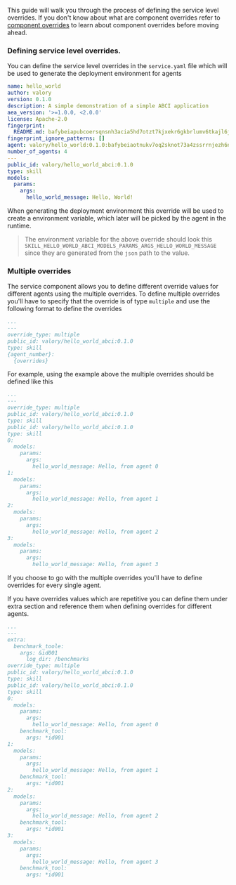 This guide will walk you through the process of defining the service level overrides. If you don't know about what are component overrides refer to [component overrides](https://open-aea.docs.autonolas.tech/overrides/) to learn about component overrides before moving ahead.

### Defining service level overrides.

You can define the service level overrides in the `service.yaml` file which will be used to generate the deployment environment for agents

```yaml
name: hello_world
author: valory
version: 0.1.0
description: A simple demonstration of a simple ABCI application
aea_version: '>=1.0.0, <2.0.0'
license: Apache-2.0
fingerprint:
  README.md: bafybeiapubcoersqnsnh3acia5hd7otzt7kjxekr6gkbrlumv6tkajl6jm
fingerprint_ignore_patterns: []
agent: valory/hello_world:0.1.0:bafybeiaotnukv7oq2sknot73a4zssrrnjezh6nd2fwptrznxtnovy2rusm
number_of_agents: 4
---
public_id: valory/hello_world_abci:0.1.0
type: skill
models:
  params:
    args:
      hello_world_message: Hello, World!
```

When generating the deployment environment this override will be used to create a environment variable, which later will be picked by the agent in the runtime. 

> The environment variable for the above override should look this `SKILL_HELLO_WORLD_ABCI_MODELS_PARAMS_ARGS_HELLO_WORLD_MESSAGE` since they are generated from the `json` path to the value.

### Multiple overrides

The service component allows you to define different override values for different agents using the multiple overrides. To define multiple overrides you'll have to specify that the override is of type `multiple` and use the following format to define the overrides

```yaml
...
---
override_type: multiple
public_id: valory/hello_world_abci:0.1.0
type: skill
{agent_number}:
  {overrides}
```

For example, using the example above the multiple overrides should be defined like this

```yaml
...
---
override_type: multiple
public_id: valory/hello_world_abci:0.1.0
type: skill
public_id: valory/hello_world_abci:0.1.0
type: skill
0:
  models:
    params:
      args:
        hello_world_message: Hello, from agent 0
1:
  models:
    params:
      args:
        hello_world_message: Hello, from agent 1
2:
  models:
    params:
      args:
        hello_world_message: Hello, from agent 2
3:
  models:
    params:
      args:
        hello_world_message: Hello, from agent 3
```

If you choose to go with the multiple overrides you'll have to define overrides for every single agent.

If you have overrides values which are repetitive you can define them under extra section and reference them when defining overrides for different agents.

```yaml
...
---
extra:
  benchmark_toole:
    args: &id001
      log_dir: /benchmarks
override_type: multiple
public_id: valory/hello_world_abci:0.1.0
type: skill
public_id: valory/hello_world_abci:0.1.0
type: skill
0:
  models:
    params:
      args:
        hello_world_message: Hello, from agent 0
    benchmark_tool:
      args: *id001
1:
  models:
    params:
      args:
        hello_world_message: Hello, from agent 1
    benchmark_tool:
      args: *id001
2:
  models:
    params:
      args:
        hello_world_message: Hello, from agent 2
    benchmark_tool:
      args: *id001
3:
  models:
    params:
      args:
        hello_world_message: Hello, from agent 3
    benchmark_tool:
      args: *id001
```